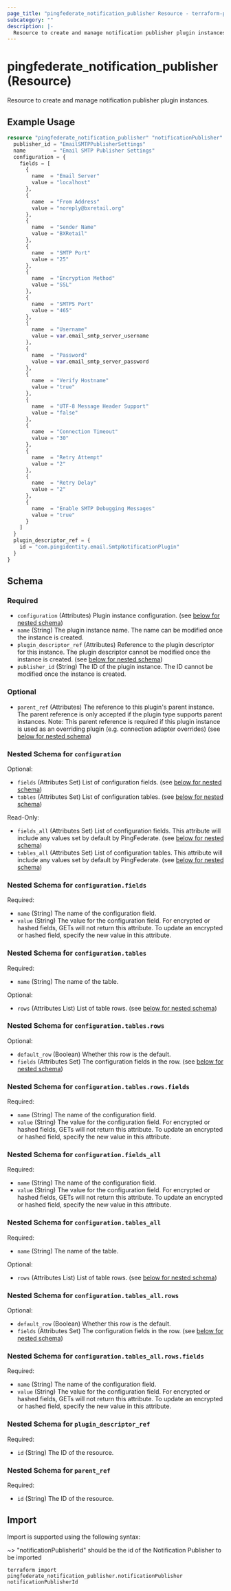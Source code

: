 ```yaml
---
page_title: "pingfederate_notification_publisher Resource - terraform-provider-pingfederate"
subcategory: ""
description: |-
  Resource to create and manage notification publisher plugin instances.
---
```


# pingfederate_notification_publisher (Resource)

Resource to create and manage notification publisher plugin instances.

## Example Usage

```terraform
resource "pingfederate_notification_publisher" "notificationPublisher" {
  publisher_id = "EmailSMTPPublisherSettings"
  name         = "Email SMTP Publisher Settings"
  configuration = {
    fields = [
      {
        name  = "Email Server"
        value = "localhost"
      },
      {
        name  = "From Address"
        value = "noreply@bxretail.org"
      },
      {
        name  = "Sender Name"
        value = "BXRetail"
      },
      {
        name  = "SMTP Port"
        value = "25"
      },
      {
        name  = "Encryption Method"
        value = "SSL"
      },
      {
        name  = "SMTPS Port"
        value = "465"
      },
      {
        name  = "Username"
        value = var.email_smtp_server_username
      },
      {
        name  = "Password"
        value = var.email_smtp_server_password
      },
      {
        name  = "Verify Hostname"
        value = "true"
      },
      {
        name  = "UTF-8 Message Header Support"
        value = "false"
      },
      {
        name  = "Connection Timeout"
        value = "30"
      },
      {
        name  = "Retry Attempt"
        value = "2"
      },
      {
        name  = "Retry Delay"
        value = "2"
      },
      {
        name  = "Enable SMTP Debugging Messages"
        value = "true"
      }
    ]
  }
  plugin_descriptor_ref = {
    id = "com.pingidentity.email.SmtpNotificationPlugin"
  }
}
```

<!-- schema generated by tfplugindocs -->
## Schema

### Required

- `configuration` (Attributes) Plugin instance configuration. (see [below for nested schema](#nestedatt--configuration))
- `name` (String) The plugin instance name. The name can be modified once the instance is created.
- `plugin_descriptor_ref` (Attributes) Reference to the plugin descriptor for this instance. The plugin descriptor cannot be modified once the instance is created. (see [below for nested schema](#nestedatt--plugin_descriptor_ref))
- `publisher_id` (String) The ID of the plugin instance. The ID cannot be modified once the instance is created.

### Optional

- `parent_ref` (Attributes) The reference to this plugin's parent instance. The parent reference is only accepted if the plugin type supports parent instances. Note: This parent reference is required if this plugin instance is used as an overriding plugin (e.g. connection adapter overrides) (see [below for nested schema](#nestedatt--parent_ref))

<a id="nestedatt--configuration"></a>
### Nested Schema for `configuration`

Optional:

- `fields` (Attributes Set) List of configuration fields. (see [below for nested schema](#nestedatt--configuration--fields))
- `tables` (Attributes Set) List of configuration tables. (see [below for nested schema](#nestedatt--configuration--tables))

Read-Only:

- `fields_all` (Attributes Set) List of configuration fields. This attribute will include any values set by default by PingFederate. (see [below for nested schema](#nestedatt--configuration--fields_all))
- `tables_all` (Attributes Set) List of configuration tables. This attribute will include any values set by default by PingFederate. (see [below for nested schema](#nestedatt--configuration--tables_all))

<a id="nestedatt--configuration--fields"></a>
### Nested Schema for `configuration.fields`

Required:

- `name` (String) The name of the configuration field.
- `value` (String) The value for the configuration field. For encrypted or hashed fields, GETs will not return this attribute. To update an encrypted or hashed field, specify the new value in this attribute.


<a id="nestedatt--configuration--tables"></a>
### Nested Schema for `configuration.tables`

Required:

- `name` (String) The name of the table.

Optional:

- `rows` (Attributes List) List of table rows. (see [below for nested schema](#nestedatt--configuration--tables--rows))

<a id="nestedatt--configuration--tables--rows"></a>
### Nested Schema for `configuration.tables.rows`

Optional:

- `default_row` (Boolean) Whether this row is the default.
- `fields` (Attributes Set) The configuration fields in the row. (see [below for nested schema](#nestedatt--configuration--tables--rows--fields))

<a id="nestedatt--configuration--tables--rows--fields"></a>
### Nested Schema for `configuration.tables.rows.fields`

Required:

- `name` (String) The name of the configuration field.
- `value` (String) The value for the configuration field. For encrypted or hashed fields, GETs will not return this attribute. To update an encrypted or hashed field, specify the new value in this attribute.




<a id="nestedatt--configuration--fields_all"></a>
### Nested Schema for `configuration.fields_all`

Required:

- `name` (String) The name of the configuration field.
- `value` (String) The value for the configuration field. For encrypted or hashed fields, GETs will not return this attribute. To update an encrypted or hashed field, specify the new value in this attribute.


<a id="nestedatt--configuration--tables_all"></a>
### Nested Schema for `configuration.tables_all`

Required:

- `name` (String) The name of the table.

Optional:

- `rows` (Attributes List) List of table rows. (see [below for nested schema](#nestedatt--configuration--tables_all--rows))

<a id="nestedatt--configuration--tables_all--rows"></a>
### Nested Schema for `configuration.tables_all.rows`

Optional:

- `default_row` (Boolean) Whether this row is the default.
- `fields` (Attributes Set) The configuration fields in the row. (see [below for nested schema](#nestedatt--configuration--tables_all--rows--fields))

<a id="nestedatt--configuration--tables_all--rows--fields"></a>
### Nested Schema for `configuration.tables_all.rows.fields`

Required:

- `name` (String) The name of the configuration field.
- `value` (String) The value for the configuration field. For encrypted or hashed fields, GETs will not return this attribute. To update an encrypted or hashed field, specify the new value in this attribute.





<a id="nestedatt--plugin_descriptor_ref"></a>
### Nested Schema for `plugin_descriptor_ref`

Required:

- `id` (String) The ID of the resource.


<a id="nestedatt--parent_ref"></a>
### Nested Schema for `parent_ref`

Required:

- `id` (String) The ID of the resource.

## Import

Import is supported using the following syntax:

~> "notificationPublisherId" should be the id of the Notification Publisher to be imported

```shell
terraform import pingfederate_notification_publisher.notificationPublisher notificationPublisherId
```